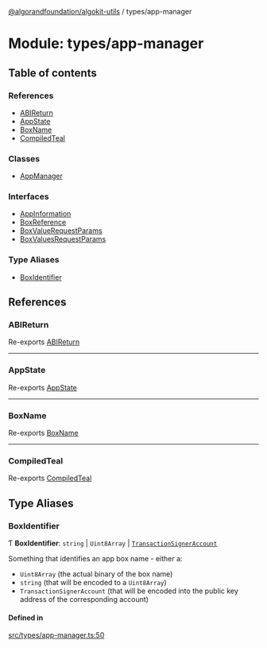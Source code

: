 [@algorandfoundation/algokit-utils](../README.md) / types/app-manager

# Module: types/app-manager

## Table of contents

### References

- [ABIReturn](types_app_manager.md#abireturn)
- [AppState](types_app_manager.md#appstate)
- [BoxName](types_app_manager.md#boxname)
- [CompiledTeal](types_app_manager.md#compiledteal)

### Classes

- [AppManager](../classes/types_app_manager.AppManager.md)

### Interfaces

- [AppInformation](../interfaces/types_app_manager.AppInformation.md)
- [BoxReference](../interfaces/types_app_manager.BoxReference.md)
- [BoxValueRequestParams](../interfaces/types_app_manager.BoxValueRequestParams.md)
- [BoxValuesRequestParams](../interfaces/types_app_manager.BoxValuesRequestParams.md)

### Type Aliases

- [BoxIdentifier](types_app_manager.md#boxidentifier)

## References

### ABIReturn

Re-exports [ABIReturn](types_app.md#abireturn)

___

### AppState

Re-exports [AppState](../interfaces/types_app.AppState.md)

___

### BoxName

Re-exports [BoxName](../interfaces/types_app.BoxName.md)

___

### CompiledTeal

Re-exports [CompiledTeal](../interfaces/types_app.CompiledTeal.md)

## Type Aliases

### BoxIdentifier

Ƭ **BoxIdentifier**: `string` \| `Uint8Array` \| [`TransactionSignerAccount`](../interfaces/types_account.TransactionSignerAccount.md)

Something that identifies an app box name - either a:
 * `Uint8Array` (the actual binary of the box name)
 * `string` (that will be encoded to a `Uint8Array`)
 * `TransactionSignerAccount` (that will be encoded into the
   public key address of the corresponding account)

#### Defined in

[src/types/app-manager.ts:50](https://github.com/algorandfoundation/algokit-utils-ts/blob/main/src/types/app-manager.ts#L50)
